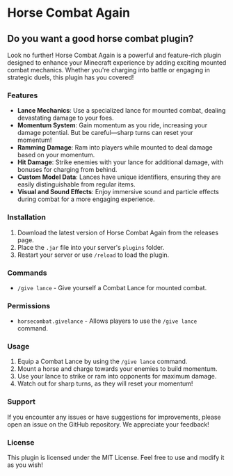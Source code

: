 # Horse Combat Again

## Do you want a good horse combat plugin?

Look no further! Horse Combat Again is a powerful and feature-rich plugin designed to enhance your Minecraft experience by adding exciting mounted combat mechanics. Whether you're charging into battle or engaging in strategic duels, this plugin has you covered!

### Features

- **Lance Mechanics**: Use a specialized lance for mounted combat, dealing devastating damage to your foes.
- **Momentum System**: Gain momentum as you ride, increasing your damage potential. But be careful—sharp turns can reset your momentum!
- **Ramming Damage**: Ram into players while mounted to deal damage based on your momentum.
- **Hit Damage**: Strike enemies with your lance for additional damage, with bonuses for charging from behind.
- **Custom Model Data**: Lances have unique identifiers, ensuring they are easily distinguishable from regular items.
- **Visual and Sound Effects**: Enjoy immersive sound and particle effects during combat for a more engaging experience.

### Installation

1. Download the latest version of Horse Combat Again from the releases page.
2. Place the `.jar` file into your server's `plugins` folder.
3. Restart your server or use `/reload` to load the plugin.

### Commands

- `/give lance` - Give yourself a Combat Lance for mounted combat.

### Permissions

- `horsecombat.givelance` - Allows players to use the `/give lance` command.

### Usage

1. Equip a Combat Lance by using the `/give lance` command.
2. Mount a horse and charge towards your enemies to build momentum.
3. Use your lance to strike or ram into opponents for maximum damage.
4. Watch out for sharp turns, as they will reset your momentum!

### Support

If you encounter any issues or have suggestions for improvements, please open an issue on the GitHub repository. We appreciate your feedback!

### License

This plugin is licensed under the MIT License. Feel free to use and modify it as you wish!
